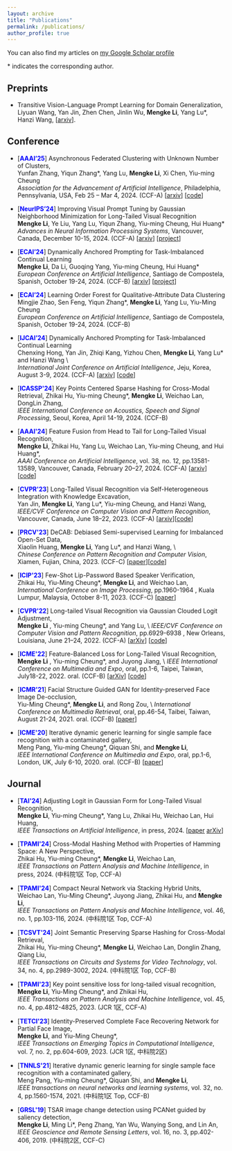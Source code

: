 ```yaml
---
layout: archive
title: "Publications"
permalink: /publications/
author_profile: true
---
```


You can also find my articles on [my Google Scholar profile](https://scholar.google.com/citations?user=0N26QgMAAAAJ&hl=zh-CN)

\* indicates the corresponding author.

## Preprints
- Transitive Vision-Language Prompt Learning for Domain Generalization,\
Liyuan Wang, Yan Jin, Zhen Chen, Jinlin Wu, **Mengke Li**, Yang Lu\*, Hanzi Wang, \[[arxiv](https://arxiv.org/abs/2404.18758)\].

## Conference
- [<span style="color:blue">**AAAI’25**</span>] Asynchronous Federated Clustering with Unknown Number of Clusters, \
  Yunfan Zhang, Yiqun Zhang*,  Yang Lu, **Mengke Li**, Xi Chen, Yiu-ming Cheung  \
  _Association for the Advancement of Artificial Intelligence_, Philadelphia, Pennsylvania, USA, Feb 25 – Mar 4, 2024. (CCF-A) \[[arxiv](https://arxiv.org/pdf/2412.20341)\] \[[code](https://github.com/Yunfan-Zhang/AFCL)\]

- [<span style="color:blue">**NeurIPS’24**</span>] Improving Visual Prompt Tuning by Gaussian Neighborhood Minimization for Long-Tailed Visual Recognition  
  **Mengke Li**, Ye Liu,  Yang Lu, Yiqun Zhang, Yiu-ming Cheung, Hui Huang* \
  _Advances in Neural Information Processing Systems_, Vancouver, Canada, December 10-15, 2024. (CCF-A) \[[arxiv](https://arxiv.org/pdf/2410.21042)\] \[[project](https://vcc.tech/research/2024/GNM-PT)\]

- [<span style="color:blue">**ECAI’24**</span>] Dynamically Anchored Prompting for Task-Imbalanced Continual Learning  
  **Mengke Li**, Da Li, Guoqing Yang, Yiu-ming Cheung, Hui Huang*  \
  _European Conference on Artificial Intelligence_, Santiago de Compostela, Spanish, October 19-24, 2024. (CCF-B) \[[arxiv](https://arxiv.org/abs/2407.13200)\] \[[project](https://vcc.tech/research/2024/PointFormer)\]

- [<span style="color:blue">**ECAI’24**</span>] Learning Order Forest for Qualitative-Attribute Data Clustering  
  Mingjie Zhao, Sen Feng, Yiqun Zhang*, **Mengke Li**, Yang Lu, Yiu-Ming Cheung  \
  _European Conference on Artificial Intelligence_, Santiago de Compostela, Spanish, October 19-24, 2024. (CCF-B)
  
- [<span style="color:blue">**IJCAI’24**</span>] Dynamically Anchored Prompting for Task-Imbalanced Continual Learning  
  Chenxing Hong, Yan Jin, Zhiqi Kang, Yizhou Chen, **Mengke Li**, Yang Lu* and Hanzi Wang  \  
  _International Joint Conference on Artificial Intelligence_, Jeju, Korea, August 3-9, 2024. (CCF-A) \[[arxiv](https://arxiv.org/abs/2404.14721)\] \[[code]( https://github.com/chenxing6666/DAP)\]

- [<span style="color:blue">**ICASSP'24**</span>] Key Points Centered Sparse Hashing for Cross-Modal Retrieval,
  Zhikai Hu, Yiu-ming Cheung\*, **Mengke Li**, Weichao Lan, DongLin Zhang,  \
  _IEEE International Conference on Acoustics, Speech and Signal Processing_, Seoul, Korea, April 14-19, 2024. (CCF-B)

- [<span style="color:blue">**AAAI'24**</span>] Feature Fusion from Head to Tail for Long-Tailed Visual Recognition,  
  **Mengke Li**, Zhikai Hu, Yang Lu, Weichao Lan, Yiu-ming Cheung, and Hui Huang\*,  \
  _AAAI Conference on Artificial Intelligence_, vol. 38, no. 12, pp.13581-13589, Vancouver, Canada, February 20–27, 2024. (CCF-A) \[[arxiv](https://arxiv.org/abs/2306.06963)\] \[[code](https://github.com/Keke921/H2T)\]

- [<span style="color:blue">**CVPR'23**</span>] Long-Tailed Visual Recognition via Self-Heterogeneous Integration with Knowledge Excavation,  
  Yan Jin, **Mengke Li**, Yang Lu\*, Yiu-ming Cheung, and Hanzi Wang,  \
  _IEEE/CVF Conference on Computer Vision and Pattern Recognition_, Vancouver, Canada, June 18–22, 2023. (CCF-A) \[[arxiv](https://arxiv.org/abs/2304.01279)\]\[[code](https://github.com/jinyan-06/SHIKE)\]

- [<span style="color:blue">**PRCV'23**</span>] DeCAB: Debiased Semi-supervised Learning for Imbalanced Open-Set Data,  
  Xiaolin Huang, **Mengke Li**, Yang Lu\*, and Hanzi Wang,  \  
  _Chinese Conference on Pattern Recognition and Computer Vision_, Xiamen, Fujian, China, 2023. (CCF-C) \[[paper](https://keke921.github.io/files/2023-11-26-XLHuang-DeCAB.pdf)\]\[[code](https://github.com/xlhuang132/decab)\]

- [<span style="color:blue">**ICIP'23**</span>] Few-Shot Lip-Password Based Speaker Verification,  
  Zhikai Hu, Yiu-Ming Cheung\*, **Mengke Li**, and Weichao Lan,  \
  _International Conference on Image Processing_, pp.1960-1964 , Kuala Lumpur, Malaysia, October 8-11, 2023. (CCF-C) \[[paper](https://www.comp.hkbu.edu.hk/~ymc/papers/conference/ICIP23-publication-version.pdf)\] 

- [<span style="color:blue">**CVPR'22**</span>] Long-tailed Visual Recognition via Gaussian Clouded Logit Adjustment,  
  **Mengke Li** , Yiu-ming Cheung\*, and Yang Lu,  \ 
  _IEEE/CVF Conference on Computer Vision and Pattern Recognition_, pp.6929-6938 , New Orleans, Louisiana, June 21–24, 2022. (CCF-A) \[[arXiv](https://arxiv.org/abs/2305.11733)\] \[[code](https://github.com/Keke921/GCLLoss)\]

- [<span style="color:blue">**ICME'22**</span>] Feature-Balanced Loss for Long-Tailed Visual Recognition,  
  **Mengke Li** , Yiu-ming Cheung\*, and Juyong Jiang,  \ 
  _IEEE International Conference on Multimedia and Expo_, oral, pp.1-6, Taipei, Taiwan, July18-22, 2022. oral. (CCF-B) \[[arXiv](https://arxiv.org/pdf/2305.10772.pdf)\] \[[code]( https://github.com/juyongjiang/FBL)\]

- [<span style="color:blue">**ICMR'21**</span>] Facial Structure Guided GAN for Identity-preserved Face Image De-occlusion,  
  Yiu-Ming Cheung\*, **Mengke Li**, and Rong Zou,  \ 
  _International Conference on Multimedia Retrieval_, oral, pp.46-54, Taibei, Taiwan, August 21-24, 2021. oral. (CCF-B) \[[paper](https://www.comp.hkbu.edu.hk/~ymc/papers/conference/ICMR21-publication-version.pdf)\]  

- [<span style="color:blue">**ICME'20**</span>] Iterative dynamic generic learning for single sample face recognition with a contaminated gallery,  
  Meng Pang, Yiu-ming Cheung\*, Qiquan Shi, and **Mengke Li**,  \
  _IEEE International Conference on Multimedia and Expo_, oral, pp.1-6, London, UK, July 6-10, 2020. oral. (CCF-B) \[[paper](https://www.comp.hkbu.edu.hk/~ymc/papers/conference/ICME20-publication-version.pdf)\] 

  
  
## Journal
- [<span style="color:blue">**TAI'24**</span>] Adjusting Logit in Gaussian Form for Long-Tailed Visual Recognition, \
  **Mengke Li**, Yiu-ming Cheung\*, Yang Lu, Zhikai Hu, Weichao Lan, Hui Huang, \
  _IEEE Transactions on Artificial Intelligence_, in press, 2024. \[[paper](https://ieeexplore.ieee.org/abstract/document/10531112) [arXiv](https://arxiv.org/abs/2305.10648)\]

- [<span style="color:blue">**TPAMI'24**</span>] Cross-Modal Hashing Method with Properties of Hamming Space: A New Perspective, \
  Zhikai Hu, Yiu-ming Cheung\*, **Mengke Li**, Weichao Lan, \
  _IEEE Transactions on Pattern Analysis and Machine Intelligence_, in press, 2024. (中科院1区 Top, CCF-A)

- [<span style="color:blue">**TPAMI'24**</span>] Compact Neural Network via Stacking Hybrid Units,  \
  Weichao Lan, Yiu-Ming Cheung\*, Juyong Jiang, Zhikai Hu, and **Mengke Li**, \
  _IEEE Transactions on Pattern Analysis and Machine Intelligence_, vol. 46, no. 1, pp.103-116, 2024. (中科院1区 Top, CCF-A)

- [<span style="color:blue">**TCSVT'24**</span>] Joint Semantic Preserving Sparse Hashing for Cross-Modal Retrieval, \
  Zhikai Hu, Yiu-ming Cheung\*, **Mengke Li**, Weichao Lan, Donglin Zhang, Qiang Liu, \
  _IEEE Transactions on Circuits and Systems for Video Technology_, vol. 34, no. 4, pp.2989-3002, 2024. (中科院1区 Top, CCF-B) 

- [<span style="color:blue">**TPAMI'23**</span>] Key point sensitive loss for long-tailed visual recognition,\
  **Mengke Li**, Yiu-Ming Cheung\*, and Zhikai Hu, \
  _IEEE Transactions on Pattern Analysis and Machine Intelligence_, vol. 45, no. 4, pp.4812-4825, 2023. (JCR 1区, CCF-A)

- [<span style="color:blue">**TETCI'23**</span>] Identity-Preserved Complete Face Recovering Network for Partial Face Image, \
  **Mengke Li**, and Yiu-Ming Cheung\*, \
  _IEEE Transactions on Emerging Topics in Computational Intelligence_, vol. 7, no. 2, pp.604-609, 2023. (JCR 1区, 中科院2区)

- [<span style="color:blue">**TNNLS'21**</span>] Iterative dynamic generic learning for single sample face recognition with a contaminated gallery,  
  Meng Pang, Yiu-ming Cheung\*, Qiquan Shi, and **Mengke Li**, \
  _IEEE transactions on neural networks and learning systems_, vol. 32, no. 4, pp.1560-1574, 2021. (中科院1区 Top, CCF-B)

- [<span style="color:blue">**GRSL'19**</span>] TSAR image change detection using PCANet guided by saliency detection,\
  **Mengke Li**, Ming Li\*, Peng Zhang, Yan Wu, Wanying Song, and Lin An,\
  _IEEE Geoscience and Remote Sensing Letters_, vol. 16, no. 3, pp.402-406, 2019. (中科院2区, CCF-C)
